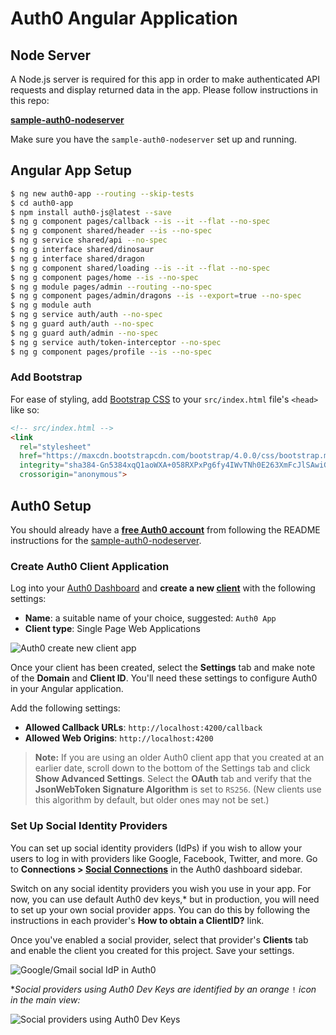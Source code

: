 # Auth0 Angular Application

## Node Server

A Node.js server is required for this app in order to make authenticated API requests and display returned data in the app. Please follow instructions in this repo:

**[sample-auth0-nodeserver](https://github.com/kmaida/sample-auth0-nodeserver)**

Make sure you have the `sample-auth0-nodeserver` set up and running.

## Angular App Setup

```bash
$ ng new auth0-app --routing --skip-tests
$ cd auth0-app
$ npm install auth0-js@latest --save
$ ng g component pages/callback --is --it --flat --no-spec
$ ng g component shared/header --is --no-spec
$ ng g service shared/api --no-spec
$ ng g interface shared/dinosaur
$ ng g interface shared/dragon
$ ng g component shared/loading --is --it --flat --no-spec
$ ng g component pages/home --is --no-spec
$ ng g module pages/admin --routing --no-spec
$ ng g component pages/admin/dragons --is --export=true --no-spec
$ ng g module auth
$ ng g service auth/auth --no-spec
$ ng g guard auth/auth --no-spec
$ ng g guard auth/admin --no-spec
$ ng g service auth/token-interceptor --no-spec
$ ng g component pages/profile --is --no-spec
```

### Add Bootstrap

For ease of styling, add [Bootstrap CSS](https://getbootstrap.com/docs/4.0/getting-started/introduction/#css) to your `src/index.html` file's `<head>` like so:

```html
<!-- src/index.html -->
<link
  rel="stylesheet"
  href="https://maxcdn.bootstrapcdn.com/bootstrap/4.0.0/css/bootstrap.min.css"
  integrity="sha384-Gn5384xqQ1aoWXA+058RXPxPg6fy4IWvTNh0E263XmFcJlSAwiGgFAW/dAiS6JXm"
  crossorigin="anonymous">
```

## Auth0 Setup

You should already have a **[free Auth0 account](https://auth0.com/signup)** from following the README instructions for the [sample-auth0-nodeserver](https://github.com/kmaida/sample-auth0-nodeserver).

### Create Auth0 Client Application

Log into your [Auth0 Dashboard](https://manage.auth0.com) and **create a new [client](https://manage.auth0.com/#/clients)** with the following settings:

* **Name**: a suitable name of your choice, suggested: `Auth0 App`
* **Client type**: Single Page Web Applications

![Auth0 create new client app](https://cdn.auth0.com/blog/ngatl/new-client.jpg)

Once your client has been created, select the **Settings** tab and make note of the **Domain** and **Client ID**. You'll need these settings to configure Auth0 in your Angular application.

Add the following settings:

* **Allowed Callback URLs**: `http://localhost:4200/callback`
* **Allowed Web Origins**: `http://localhost:4200`

> **Note:** If you are using an older Auth0 client app that you created at an earlier date, scroll down to the bottom of the Settings tab and click **Show Advanced Settings**. Select the **OAuth** tab and verify that the **JsonWebToken Signature Algorithm** is set to `RS256`. (New clients use this algorithm by default, but older ones may not be set.)

### Set Up Social Identity Providers

You can set up social identity providers (IdPs) if you wish to allow your users to log in with providers like Google, Facebook, Twitter, and more. Go to **Connections > [Social Connections](https://manage.auth0.com/#/connections/social)** in the Auth0 dashboard sidebar.

Switch on any social identity providers you wish you use in your app. For now, you can use default Auth0 dev keys,* but in production, you will need to set up your own social provider apps. You can do this by following the instructions in each provider's **How to obtain a ClientID?** link.

Once you've enabled a social provider, select that provider's **Clients** tab and enable the client you created for this project. Save your settings.

![Google/Gmail social IdP in Auth0](https://cdn.auth0.com/blog/ngatl/google-idp.png)

*_Social providers using Auth0 Dev Keys are identified by an orange_ `!` _icon in the main view:_ 

![Social providers using Auth0 Dev Keys](https://cdn.auth0.com/blog/ngatl/idp-devkeys.png)